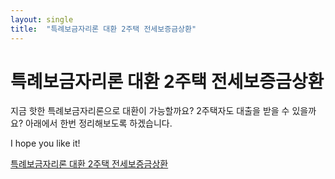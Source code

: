 ```yaml
---
layout: single
title:  "특례보금자리론 대환 2주택 전세보증금상환"
---
```


# 특례보금자리론 대환 2주택 전세보증금상환

지금 핫한 특례보금자리론으로 대환이 가능할까요? 2주택자도 대출을 받을 수 있을까요? 아래에서 한번 정리해보도록 하겠습니다. 

I hope you like it!


[특례보금자리론 대환 2주택 전세보증금상환](https://hootgoon.com/%ed%8a%b9%eb%a1%80%eb%b3%b4%ea%b8%88%ec%9e%90%eb%a6%ac%eb%a1%a0-%eb%8c%80%ed%99%98/)
